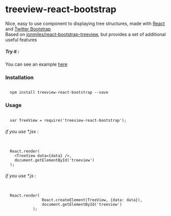 # treeview-react-bootstrap

  Nice, easy to use component to displaying tree structures, made with 
  <a href="https://github.com/facebook/react">React</a> and 
  <a href="https://github.com/twbs/bootstrap">Twitter Bootstrap</a> <br />
  Based on <a href="https://github.com/jonmiles/react-bootstrap-treeview">jonmiles/react-bootstrap-treeview</a>, 
  but provides a set of additional useful features
##### Try it :
  You can see an example <a href="http://eliftech.github.io/treeview-react-bootstrap">here</a>

### Installation
<pre><code>
  npm install treeview-react-bootstrap --save
</code></pre>

### Usage

<pre><code>
  var TreeView = require('treeview-react-bootstrap');
</code></pre>
###### if you use *.jsx :
<pre><code>
  React.render(
    &lt;TreeView data={data} /&gt;,
    document.getElementById('treeview')
  );
</code></pre>
###### if you use *.js :
<pre><code>
  React.render(                
				React.createElement(TreeView, {data: data}),
				document.getElementById('treeview')
			);
</code></pre>
